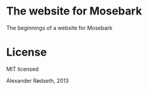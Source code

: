 The website for Mosebark
=======================

The beginnings of a website for Mosebark

License
=======

MIT licensed

Alexander Rødseth, 2013
